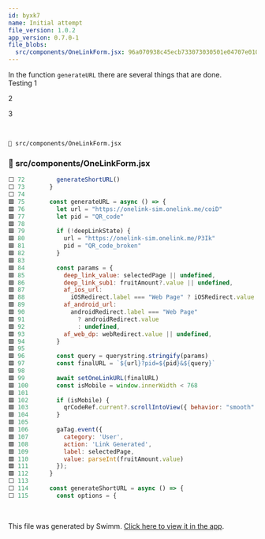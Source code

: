 ```yaml
---
id: byxk7
name: Initial attempt
file_version: 1.0.2
app_version: 0.7.0-1
file_blobs:
  src/components/OneLinkForm.jsx: 96a070938c45ecb733073030501e04707e010c82
---
```


In the function `generateURL` there are several things that are done.  
Testing 1

2

3

<br/>

`📄 src/components/OneLinkForm.jsx`
<!-- NOTE-swimm-snippet: the lines below link your snippet to Swimm -->
### 📄 src/components/OneLinkForm.jsx
```javascript
⬜ 72         generateShortURL()
⬜ 73       }
⬜ 74     
🟩 75       const generateURL = async () => {
🟩 76         let url = "https://onelink-sim.onelink.me/coiD"
🟩 77         let pid = "QR_code"
🟩 78     
🟩 79         if (!deepLinkState) {
🟩 80           url = "https://onelink-sim.onelink.me/P3Ik"
🟩 81           pid = "QR_code_broken"
🟩 82         }
🟩 83     
🟩 84         const params = {
🟩 85           deep_link_value: selectedPage || undefined,
🟩 86           deep_link_sub1: fruitAmount?.value || undefined,
🟩 87           af_ios_url:
🟩 88             iOSRedirect.label === "Web Page" ? iOSRedirect.value : undefined,
🟩 89           af_android_url:
🟩 90             androidRedirect.label === "Web Page"
🟩 91               ? androidRedirect.value
🟩 92               : undefined,
🟩 93           af_web_dp: webRedirect.value || undefined,
🟩 94         }
🟩 95     
🟩 96         const query = querystring.stringify(params)
🟩 97         const finalURL = `${url}?pid=${pid}&${query}`
🟩 98     
🟩 99         await setOneLinkURL(finalURL)
🟩 100        const isMobile = window.innerWidth < 768
🟩 101    
🟩 102        if (isMobile) {
🟩 103          qrCodeRef.current?.scrollIntoView({ behavior: "smooth" })
🟩 104        }
🟩 105    
🟩 106        gaTag.event({
🟩 107          category: 'User',
🟩 108          action: 'Link Generated',
🟩 109          label: selectedPage,
🟩 110          value: parseInt(fruitAmount.value)
🟩 111        });
🟩 112      }
⬜ 113    
⬜ 114      const generateShortURL = async () => {    
⬜ 115        const options = {
```

<br/>

This file was generated by Swimm. [Click here to view it in the app](https://app.swimm.io/repos/Z2l0aHViJTNBJTNBZGVlcC1saW5raW5nLXNpbXVsYXRvci1kZXYlM0ElM0FjaGF5ZXY=/docs/byxk7).